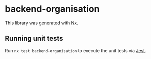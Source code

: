 # backend-organisation

This library was generated with [Nx](https://nx.dev).

## Running unit tests

Run `nx test backend-organisation` to execute the unit tests via [Jest](https://jestjs.io).
